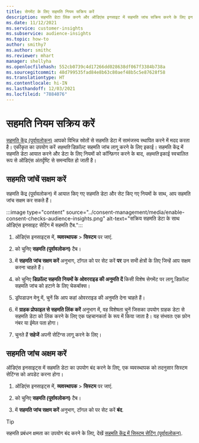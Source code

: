 ```yaml
---
title: सेगमेंट के लिए सहमति नियम सक्रिय करें
description: सहमति डेटा लिंक करने और ऑडिएंस इनसाइट में सहमति जांच सक्रिय करने के लिए इन चरणों का पालन करें. एक व्यवस्थापक सहमति जांच को अक्षम भी कर सकता है।
ms.date: 11/12/2021
ms.service: customer-insights
ms.subservice: audience-insights
ms.topic: how-to
author: smithy7
ms.author: smithc
ms.reviewer: mhart
manager: shellyha
ms.openlocfilehash: 552cb0739c4d17266dd028638df067f3384b738a
ms.sourcegitcommit: 48d799535fad84e8b63c80aef48b5c5e87628f58
ms.translationtype: HT
ms.contentlocale: hi-IN
ms.lasthandoff: 12/03/2021
ms.locfileid: "7884076"
---
```

# <a name="activate-consent-rules"></a>सहमति नियम सक्रिय करें

[सहमति केंद्र (पूर्वावलोकन)](../consent-management/overview.md) आपको विभिन्न स्रोतों से सहमति डेटा में सामंजस्य स्थापित करने में मदद करता है। एकीकृत का उपयोग करें *सहमति* डिफ़ॉल्ट सहमति जांच लागू करने के लिए इकाई। सहमति केंद्र में सहमति डेटा आयात करने और डेटा के लिए नियमों को कॉन्फ़िगर करने के बाद, *सहमति* इकाई स्वचालित रूप से ऑडिएंस अंतर्दृष्टि से समन्वयित हो जाती है।

## <a name="enable-consent-checks"></a>सहमति जांचें सक्षम करें

सहमति केंद्र (पूर्वावलोकन) में आयात किए गए सहमति डेटा और सेट किए गए नियमों के साथ, आप सहमति जांच सक्षम कर सकते हैं। 

:::image type="content" source="../consent-management/media/enable-consent-checks-audience-insights.png" alt-text="सक्रिय सहमति डेटा के साथ ऑडिएंस इनसाइट सेटिंग में सहमति टैब.":::

1. ऑडिएंस इनसाइट्स में, **व्यवस्थापक** > **सिस्टम** पर जाएं.

1. को चुनिए **सहमति (पूर्वावलोकन)** टैब।

1. में **सहमति जांच सक्षम करें** अनुभाग, टॉगल को पर सेट करें **पर** उन सभी क्षेत्रों के लिए जिन्हें आप सक्षम करना चाहते हैं।

1. को चुनिए **डिफ़ॉल्ट सहमति नियमों के ओवरराइड की अनुमति दें** किसी विशेष सेगमेंट पर लागू डिफ़ॉल्ट सहमति जांच को हटाने के लिए चेकबॉक्स। 

1. ड्रॉपडाउन मेनू में, चुनें कि आप कहां ओवरराइड की अनुमति देना चाहते हैं।     

1. में **ग्राहक प्रोफाइल से सहमति लिंक करें** अनुभाग में, वह विशेषता चुनें जिसका उपयोग ग्राहक डेटा से सहमति डेटा को लिंक करने के लिए एक पहचानकर्ता के रूप में किया जाता है। यह संभवतः एक फ़ोन नंबर या ईमेल पता होगा। 

1. चुनते हैं **सहेजें** अपनी सेटिंग्स लागू करने के लिए।

## <a name="disable-consent-checks"></a>सहमति जांच अक्षम करें

ऑडिएंस इनसाइट्स में सहमति डेटा का उपयोग बंद करने के लिए, एक व्यवस्थापक को तदनुसार सिस्टम सेटिंग्स को अपडेट करना होगा।

1. ऑडिएंस इनसाइट्स में, **व्यवस्थापक** > **सिस्टम** पर जाएं.

1. को चुनिए **सहमति (पूर्वावलोकन)** टैब।

1. में **सहमति जांच सक्षम करें** अनुभाग, टॉगल को पर सेट करें **बंद**.

> [!TIP]
> सहमति प्रबंधन क्षमता का उपयोग बंद करने के लिए, देखें [सहमति केंद्र में सिस्टम सेटिंग (पूर्वावलोकन)](../consent-management/system-settings.md).
